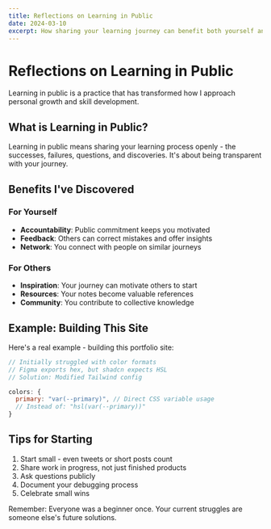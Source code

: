 ```yaml
---
title: Reflections on Learning in Public
date: 2024-03-10
excerpt: How sharing your learning journey can benefit both yourself and others.
---
```


# Reflections on Learning in Public

Learning in public is a practice that has transformed how I approach personal growth and skill development.

## What is Learning in Public?

Learning in public means sharing your learning process openly - the successes, failures, questions, and discoveries. It's about being transparent with your journey.

## Benefits I've Discovered

### For Yourself
- **Accountability**: Public commitment keeps you motivated
- **Feedback**: Others can correct mistakes and offer insights
- **Network**: You connect with people on similar journeys

### For Others
- **Inspiration**: Your journey can motivate others to start
- **Resources**: Your notes become valuable references
- **Community**: You contribute to collective knowledge

## Example: Building This Site

Here's a real example - building this portfolio site:

```javascript
// Initially struggled with color formats
// Figma exports hex, but shadcn expects HSL
// Solution: Modified Tailwind config

colors: {
  primary: "var(--primary)", // Direct CSS variable usage
  // Instead of: "hsl(var(--primary))"
}
```

## Tips for Starting

1. Start small - even tweets or short posts count
2. Share work in progress, not just finished products
3. Ask questions publicly
4. Document your debugging process
5. Celebrate small wins

Remember: Everyone was a beginner once. Your current struggles are someone else's future solutions.